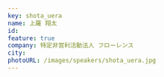 ```yaml
---
key: shota_uera
name: 上羅 翔太
id: 
feature: true
company: 特定非営利活動法人 フローレンス
city: 
photoURL: /images/speakers/shota_uera.jpg
---
```

